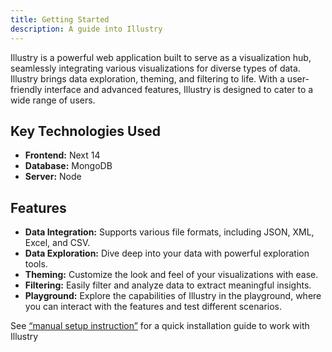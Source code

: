 ```yaml
---
title: Getting Started
description: A guide into Illustry
---
```


Illustry is a powerful web application built to serve as a visualization hub, seamlessly integrating various visualizations for diverse types of data. Illustry brings data exploration, theming, and filtering to life. With a user-friendly interface and advanced features, Illustry is designed to cater to a wide range of users.

## Key Technologies Used

- **Frontend:** Next 14
- **Database:** MongoDB
- **Server:** Node

## Features

- **Data Integration:** Supports various file formats, including JSON, XML, Excel, and CSV.
- **Data Exploration:** Dive deep into your data with powerful exploration tools.
- **Theming:** Customize the look and feel of your visualizations with ease.
- **Filtering:** Easily filter and analyze data to extract meaningful insights.
- **Playground:** Explore the capabilities of Illustry in the playground, where you can interact with the features and test different scenarios.

See [“manual setup instruction”](/IllustryDocs/guides/manual-setup-instruction/) for a quick installation guide to work with Illustry